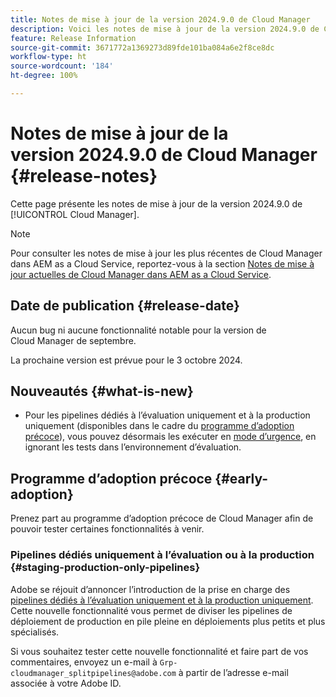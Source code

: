 ```yaml
---
title: Notes de mise à jour de la version 2024.9.0 de Cloud Manager
description: Voici les notes de mise à jour de la version 2024.9.0 de Cloud Manager.
feature: Release Information
source-git-commit: 3671772a1369273d89fde101ba084a6e2f8ce8dc
workflow-type: ht
source-wordcount: '184'
ht-degree: 100%

---
```


# Notes de mise à jour de la version 2024.9.0 de Cloud Manager {#release-notes}

Cette page présente les notes de mise à jour de la version 2024.9.0 de [!UICONTROL Cloud Manager].

>[!NOTE]
>
>Pour consulter les notes de mise à jour les plus récentes de Cloud Manager dans AEM as a Cloud Service, reportez-vous à la section [Notes de mise à jour actuelles de Cloud Manager dans AEM as a Cloud Service](https://experienceleague.adobe.com/fr/docs/experience-manager-cloud-service/content/release-notes/cloud-manager/current).

## Date de publication {#release-date}

Aucun bug ni aucune fonctionnalité notable pour la version de Cloud Manager de septembre.

La prochaine version est prévue pour le 3 octobre 2024.


## Nouveautés {#what-is-new}

* Pour les pipelines dédiés à l’évaluation uniquement et à la production uniquement (disponibles dans le cadre du [programme d’adoption précoce](#staging-production-only-pipelines)), vous pouvez désormais les exécuter en [mode d’urgence](/help/using/stage-prod-only.md#emergency-mode), en ignorant les tests dans l’environnement d’évaluation.

## Programme d’adoption précoce {#early-adoption}

Prenez part au programme d’adoption précoce de Cloud Manager afin de pouvoir tester certaines fonctionnalités à venir.


### Pipelines dédiés uniquement à l’évaluation ou à la production {#staging-production-only-pipelines}

Adobe se réjouit d’annoncer l’introduction de la prise en charge des [pipelines dédiés à l’évaluation uniquement et à la production uniquement](/help/using/stage-prod-only.md). Cette nouvelle fonctionnalité vous permet de diviser les pipelines de déploiement de production en pile pleine en déploiements plus petits et plus spécialisés.

Si vous souhaitez tester cette nouvelle fonctionnalité et faire part de vos commentaires, envoyez un e-mail à `Grp-cloudmanager_splitpipelines@adobe.com` à partir de l’adresse e-mail associée à votre Adobe ID.

<!-- ## Bug fixes

* text

## Known Issues {#known-issues}

{{content-copy-known-issues}} LEAVE IN??? -->
